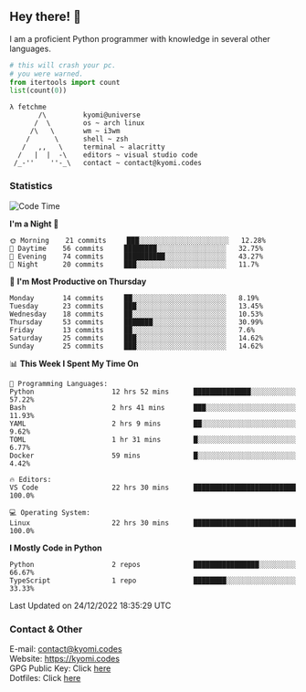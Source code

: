 ## Hey there! 👋
I am a proficient Python programmer with knowledge in several other languages.

```py
# this will crash your pc.
# you were warned.
from itertools import count
list(count(0))
```

```
λ fetchme
       /\         kyomi@universe
      /  \        os ~ arch linux
     /\   \       wm ~ i3wm
    /      \      shell ~ zsh
   /   ,,   \     terminal ~ alacritty
  /   |  |  -\    editors ~ visual studio code
 /_-''    ''-_\   contact ~ contact@kyomi.codes
```

### Statistics
<!--START_SECTION:waka-->
![Code Time](http://img.shields.io/badge/Code%20Time-53%20hrs%2043%20mins-blue)

**I'm a Night 🦉** 

```text
🌞 Morning    21 commits     ███░░░░░░░░░░░░░░░░░░░░░░   12.28% 
🌆 Daytime    56 commits     ████████░░░░░░░░░░░░░░░░░   32.75% 
🌃 Evening    74 commits     ██████████░░░░░░░░░░░░░░░   43.27% 
🌙 Night      20 commits     ███░░░░░░░░░░░░░░░░░░░░░░   11.7%

```
📅 **I'm Most Productive on Thursday** 

```text
Monday       14 commits     ██░░░░░░░░░░░░░░░░░░░░░░░   8.19% 
Tuesday      23 commits     ███░░░░░░░░░░░░░░░░░░░░░░   13.45% 
Wednesday    18 commits     ██░░░░░░░░░░░░░░░░░░░░░░░   10.53% 
Thursday     53 commits     ███████░░░░░░░░░░░░░░░░░░   30.99% 
Friday       13 commits     ██░░░░░░░░░░░░░░░░░░░░░░░   7.6% 
Saturday     25 commits     ███░░░░░░░░░░░░░░░░░░░░░░   14.62% 
Sunday       25 commits     ███░░░░░░░░░░░░░░░░░░░░░░   14.62%

```


📊 **This Week I Spent My Time On** 

```text
💬 Programming Languages: 
Python                   12 hrs 52 mins      ██████████████░░░░░░░░░░░   57.22% 
Bash                     2 hrs 41 mins       ███░░░░░░░░░░░░░░░░░░░░░░   11.93% 
YAML                     2 hrs 9 mins        ██░░░░░░░░░░░░░░░░░░░░░░░   9.62% 
TOML                     1 hr 31 mins        █░░░░░░░░░░░░░░░░░░░░░░░░   6.77% 
Docker                   59 mins             █░░░░░░░░░░░░░░░░░░░░░░░░   4.42%

🔥 Editors: 
VS Code                  22 hrs 30 mins      █████████████████████████   100.0%

💻 Operating System: 
Linux                    22 hrs 30 mins      █████████████████████████   100.0%

```

**I Mostly Code in Python** 

```text
Python                   2 repos             ████████████████░░░░░░░░░   66.67% 
TypeScript               1 repo              ████████░░░░░░░░░░░░░░░░░   33.33%

```



 Last Updated on 24/12/2022 18:35:29 UTC
<!--END_SECTION:waka-->

### Contact & Other
E-mail: contact@kyomi.codes<br>
Website: https://kyomi.codes<br>
GPG Public Key: Click [here](https://github.com/bitterteriyaki.gpg)<br>
Dotfiles: Click [here](https://github.com/bitterteriyaki/dotfiles)
